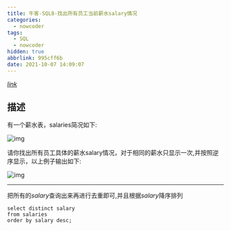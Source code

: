 ```yaml
---
title: 牛客-SQL8-找出所有员工当前薪水salary情况
categories:
  - nowcoder
tags:
  - SQL
  - nowcoder
hidden: true
abbrlink: 995cff6b
date: 2021-10-07 14:09:07
---
```




[$link$](https://www.nowcoder.com/practice/ae51e6d057c94f6d891735a48d1c2397?tpId=82&&tqId=29760&rp=1&ru=/activity/oj&qru=/ta/sql/question-ranking)

## 描述

有一个薪水表，salaries简况如下:

![img](http://static.codenote.xyz/img/20211007140944.png)

请你找出所有员工具体的薪水salary情况，对于相同的薪水只显示一次,并按照逆序显示，以上例子输出如下:

![img](http://static.codenote.xyz/img/20211007140953.png)

<hr/>

把所有的$salary$查询出来再进行去重即可,并且根据$salary$降序排列

```mysql
select distinct salary
from salaries
order by salary desc;
```

